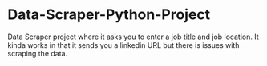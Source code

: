 # Data-Scraper-Python-Project
Data Scraper project where it asks you to enter a job title and job location. It kinda works in that it sends you a linkedin URL but there is issues with scraping the data.
